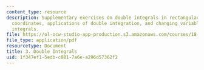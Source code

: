 ```yaml
---
content_type: resource
description: Supplementary exercises on double integrals in rectangular and polar
  coordinates, applications of double integration, and changing variables in multiple
  integrals.
file: https://ol-ocw-studio-app-production.s3.amazonaws.com/courses/18-02-multivariable-calculus-fall-2007/1f347ef15edbc8817a6ea296d57362f2_double_integrals.pdf
file_type: application/pdf
resourcetype: Document
title: 3. Double Integrals
uid: 1f347ef1-5edb-c881-7a6e-a296d57362f2
---
```

